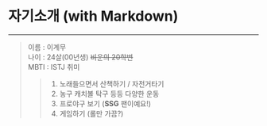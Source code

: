 # 자기소개 (with Markdown)
---
> 이름 : 이계무    
나이 : 24살(00년생) ~~비운의 20학번~~   
MBTI : ISTJ
취미
>    > 1. 노래들으면서 산책하기 / 자전거타기
>    > 2. 농구 캐치볼 탁구 등등 다양한 운동
>    > 3. 프로야구 보기 (**SSG** 팬이예요!)
>    > 4. 게임하기 (롤만 가끔?)
